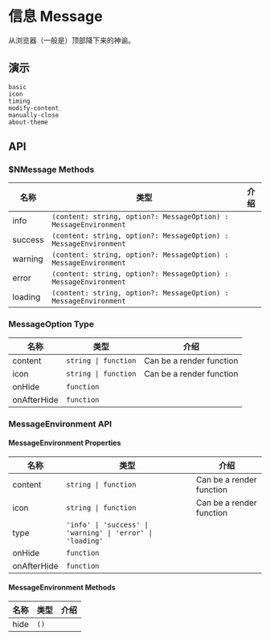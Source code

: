 # 信息 Message
从浏览器（一般是）顶部降下来的神谕。
## 演示
```demo
basic
icon
timing
modify-content
manually-close
about-theme
```

## API
### $NMessage Methods
|名称|类型|介绍|
|-|-|-|
|info|`(content: string, option?: MessageOption) : MessageEnvironment`||
|success|`(content: string, option?: MessageOption) : MessageEnvironment`||
|warning|`(content: string, option?: MessageOption) : MessageEnvironment`||
|error|`(content: string, option?: MessageOption) : MessageEnvironment`||
|loading|`(content: string, option?: MessageOption) : MessageEnvironment`||

### MessageOption Type
|名称|类型|介绍|
|-|-|-|
|content|`string \| function`|Can be a render function|
|icon|`string \| function`|Can be a render function|
|onHide|`function`||
|onAfterHide|`function`||

### MessageEnvironment API
#### MessageEnvironment Properties
|名称|类型|介绍|
|-|-|-|
|content|`string \| function`|Can be a render function|
|icon|`string \| function`|Can be a render function|
|type|`'info' \| 'success' \| 'warning' \| 'error' \| 'loading'`||
|onHide|`function`||
|onAfterHide|`function`||

#### MessageEnvironment Methods
|名称|类型|介绍|
|-|-|-|
|hide|`()`||
